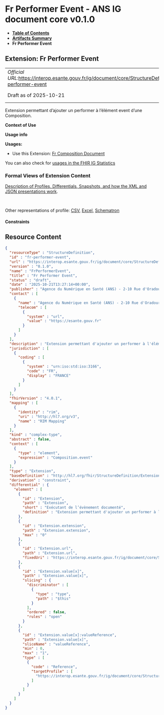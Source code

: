 # Fr Performer Event - ANS IG document core v0.1.0

* [**Table of Contents**](toc.md)
* [**Artifacts Summary**](artifacts.md)
* **Fr Performer Event**

## Extension: Fr Performer Event 

| | |
| :--- | :--- |
| *Official URL*:https://interop.esante.gouv.fr/ig/document/core/StructureDefinition/fr-performer-event | *Version*:0.1.0 |
| Draft as of 2025-10-21 | *Computable Name*:FrPerformerEvent |

Extension permettant d’ajouter un performer à l’élément event d’une Composition.

**Context of Use**

**Usage info**

**Usages:**

* Use this Extension: [Fr Composition Document](StructureDefinition-fr-composition-document.md)

You can also check for [usages in the FHIR IG Statistics](https://packages2.fhir.org/xig/ans.document.fr.core|current/StructureDefinition/fr-performer-event)

### Formal Views of Extension Content

 [Description of Profiles, Differentials, Snapshots, and how the XML and JSON presentations work](http://build.fhir.org/ig/FHIR/ig-guidance/readingIgs.html#structure-definitions). 

 

Other representations of profile: [CSV](StructureDefinition-fr-performer-event.csv), [Excel](StructureDefinition-fr-performer-event.xlsx), [Schematron](StructureDefinition-fr-performer-event.sch) 

#### Constraints



## Resource Content

```json
{
  "resourceType" : "StructureDefinition",
  "id" : "fr-performer-event",
  "url" : "https://interop.esante.gouv.fr/ig/document/core/StructureDefinition/fr-performer-event",
  "version" : "0.1.0",
  "name" : "FrPerformerEvent",
  "title" : "Fr Performer Event",
  "status" : "draft",
  "date" : "2025-10-21T13:27:14+00:00",
  "publisher" : "Agence du Numérique en Santé (ANS) - 2-10 Rue d'Oradour-sur-Glane, 75015 Paris",
  "contact" : [
    {
      "name" : "Agence du Numérique en Santé (ANS) - 2-10 Rue d'Oradour-sur-Glane, 75015 Paris",
      "telecom" : [
        {
          "system" : "url",
          "value" : "https://esante.gouv.fr"
        }
      ]
    }
  ],
  "description" : "Extension permettant d'ajouter un performer à l'élément event d'une Composition.",
  "jurisdiction" : [
    {
      "coding" : [
        {
          "system" : "urn:iso:std:iso:3166",
          "code" : "FR",
          "display" : "FRANCE"
        }
      ]
    }
  ],
  "fhirVersion" : "4.0.1",
  "mapping" : [
    {
      "identity" : "rim",
      "uri" : "http://hl7.org/v3",
      "name" : "RIM Mapping"
    }
  ],
  "kind" : "complex-type",
  "abstract" : false,
  "context" : [
    {
      "type" : "element",
      "expression" : "Composition.event"
    }
  ],
  "type" : "Extension",
  "baseDefinition" : "http://hl7.org/fhir/StructureDefinition/Extension",
  "derivation" : "constraint",
  "differential" : {
    "element" : [
      {
        "id" : "Extension",
        "path" : "Extension",
        "short" : "Exécutant de l’évènement documenté",
        "definition" : "Extension permettant d'ajouter un performer à l'élément event d'une Composition."
      },
      {
        "id" : "Extension.extension",
        "path" : "Extension.extension",
        "max" : "0"
      },
      {
        "id" : "Extension.url",
        "path" : "Extension.url",
        "fixedUri" : "https://interop.esante.gouv.fr/ig/document/core/StructureDefinition/fr-performer-event"
      },
      {
        "id" : "Extension.value[x]",
        "path" : "Extension.value[x]",
        "slicing" : {
          "discriminator" : [
            {
              "type" : "type",
              "path" : "$this"
            }
          ],
          "ordered" : false,
          "rules" : "open"
        }
      },
      {
        "id" : "Extension.value[x]:valueReference",
        "path" : "Extension.value[x]",
        "sliceName" : "valueReference",
        "min" : 0,
        "max" : "1",
        "type" : [
          {
            "code" : "Reference",
            "targetProfile" : [
              "https://interop.esante.gouv.fr/ig/document/core/StructureDefinition/fr-practitionerRole-document"
            ]
          }
        ]
      }
    ]
  }
}

```
